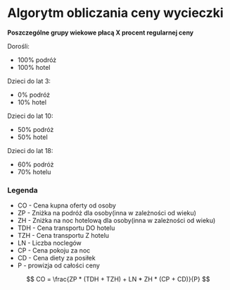 # Algorytm obliczania ceny wycieczki

**Poszczególne grupy wiekowe płacą X procent regularnej ceny**

Dorośli:
- 100% podróż
- 100% hotel

Dzieci do lat 3:
- 0% podróż
- 10% hotel

Dzieci do lat 10:
- 50% podróż
- 50% hotel

Dzieci do lat 18:
- 60% podróż
- 70% hotelu

### Legenda
- CO - Cena kupna oferty od osoby 
- ZP - Zniżka na podróż dla osoby(inna w zależności od wieku) 
- ZH - Zniżka na noc hotelową dla osoby(inna w zależności od wieku)
- TDH - Cena transportu DO hotelu
- TZH - Cena transportu Z hotelu
- LN - Liczba noclegów
- CP - Cena pokoju za noc
- CD - Cena diety za posiłek
- P - prowizja od całości ceny

$$
  CO = \frac{ZP * (TDH + TZH) + LN * ZH * (CP + CD)}{P}
$$
